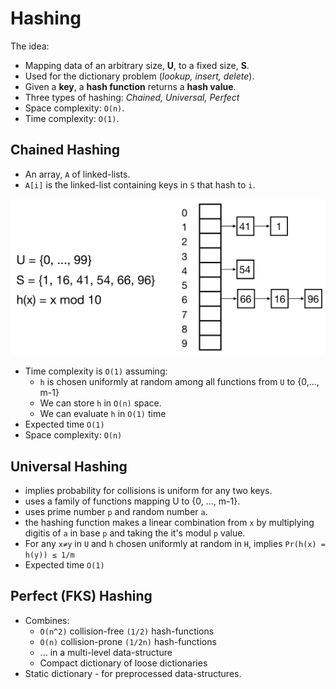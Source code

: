 # Hashing
The idea:
* Mapping data of an arbitrary size, **U**, to a fixed size, **S**.
* Used for the dictionary problem (*lookup, insert, delete*).
* Given a **key**, a **hash function** returns a **hash value**.
* Three types of hashing: *Chained, Universal, Perfect*
* Space complexity: `O(n)`.
* Time complexity: `O(1)`.

## Chained Hashing
* An array, `A` of linked-lists.
* `A[i]` is the linked-list containing keys in `S` that hash to `i`.

![as](/figs/chained_hashing.png)
* Time complexity is `O(1)` assuming:
  * `h` is chosen uniformly at random among all functions from `U` to {0,..., m-1}
  * We can store `h` in `O(n)` space.
  * We can evaluate `h` in `O(1)` time
* Expected time `O(1)`
* Space complexity: `O(n)`

## Universal Hashing
* implies probability for collisions is uniform for any two keys.
* uses a family of functions mapping U to {0, ..., m-1}.
* uses prime number `p` and random number `a`.
* the hashing function makes a linear combination from `x` by multiplying digitis of `a` in base `p` and taking the it's modul `p` value.
* For any `x≠y` in `U` and `h` chosen uniformly at random in `H`, implies  `Pr(h(x) = h(y)) ≤ 1/m`
* Expected time `O(1)`

## Perfect (FKS) Hashing
* Combines:
  * `O(n^2)` collision-free `(1/2)` hash-functions
  * `O(n)` collision-prone `(1/2n)` hash-functions
  * ... in a multi-level data-structure
  * Compact dictionary of loose dictionaries
* Static dictionary - for preprocessed data-structures.
